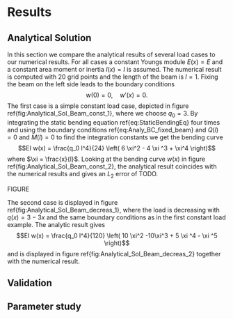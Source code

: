 # Results
## Analytical Solution
In this section we compare the analytical results of several load cases to our numerical results. For all cases a constant Youngs module $E(x) = E$ and a constant  area moment or inertia $I(x) = I$ is assumed. The numerical result is computed with 20 grid points and the length of the beam is $l = 1$. 
Fixing the beam on the left side leads to the boundary conditions 
    $$w(0) = 0 ,  \quad w'(x) = 0.
    \label{eq:Analy_BC_fixed_beam}$$
The first case is a simple constant load case, depicted in figure ref\{fig:Analytical_Sol_Beam_const_1\}, where we choose  $q_0 = 3$. By integrating the static bending equation ref\{eq:StaticBendingEq\} four times and using the boundary conditions ref\{eq:Analy_BC_fixed_beam\} and $Q(l) = 0$ and $M(l) = 0$  to find the integration constants 
we get the bending curve 
    $$EI w(x) = \frac{q_0 l^4}{24} \left( 6 \xi^2 - 4 \xi ^3 + \xi^4 \right)$$
where $\xi = \frac{x}{l}$. Looking at the bending curve $w(x)$ in figure ref\{fig:Analytical_Sol_Beam_const_2\}, the analytical result coincides with the numerical results and gives an $L_2$ error of TODO. 

FIGURE

The second case is displayed in figure ref\{fig:Analytical_Sol_Beam_decreas_1\}, where the load is decreasing with $q(x) = 3-3x$ and the same boundary conditions as in the first constant load example. The analytic result gives 
    $$EI w(x) = \frac{q_0 l^4}{120} \left( 10 \xi^2 -10\xi^3 + 5 \xi ^4 - \xi ^5 \right)$$
and is displayed in figure ref\{fig:Analytical_Sol_Beam_decreas_2\} together with the numerical result. 

## Validation
## Parameter study
